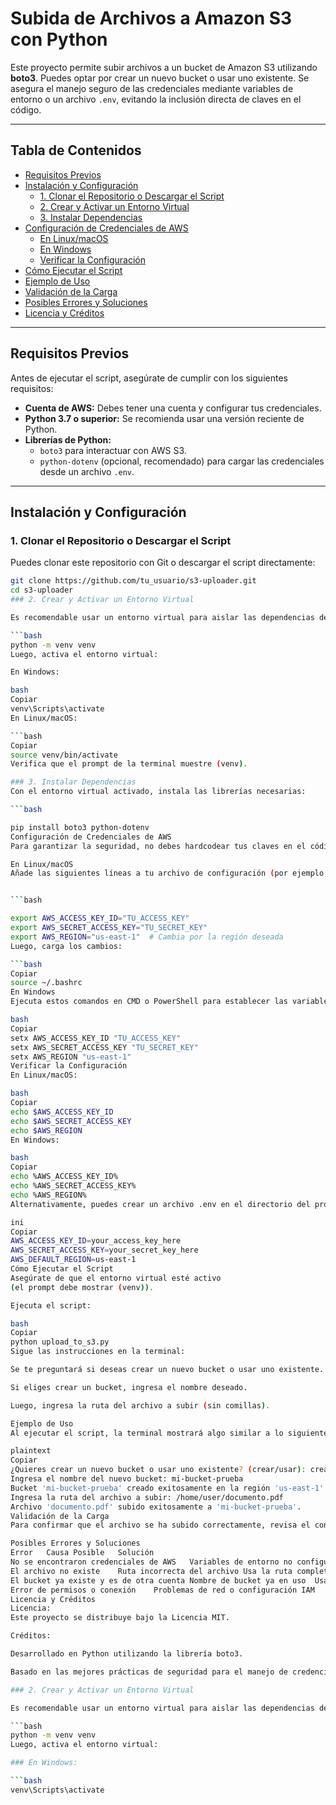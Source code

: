 # Subida de Archivos a Amazon S3 con Python

Este proyecto permite subir archivos a un bucket de Amazon S3 utilizando **boto3**. Puedes optar por crear un nuevo bucket o usar uno existente. Se asegura el manejo seguro de las credenciales mediante variables de entorno o un archivo `.env`, evitando la inclusión directa de claves en el código.

---

## Tabla de Contenidos

- [Requisitos Previos](#requisitos-previos)
- [Instalación y Configuración](#instalación-y-configuración)
  - [1. Clonar el Repositorio o Descargar el Script](#1-clonar-el-repositorio-o-descargar-el-script)
  - [2. Crear y Activar un Entorno Virtual](#2-crear-y-activar-un-entorno-virtual)
  - [3. Instalar Dependencias](#3-instalar-dependencias)
- [Configuración de Credenciales de AWS](#configuración-de-credenciales-de-aws)
  - [En Linux/macOS](#en-linuxmacos)
  - [En Windows](#en-windows)
  - [Verificar la Configuración](#verificar-la-configuración)
- [Cómo Ejecutar el Script](#cómo-ejecutar-el-script)
- [Ejemplo de Uso](#ejemplo-de-uso)
- [Validación de la Carga](#validación-de-la-carga)
- [Posibles Errores y Soluciones](#posibles-errores-y-soluciones)
- [Licencia y Créditos](#licencia-y-créditos)

---

## Requisitos Previos

Antes de ejecutar el script, asegúrate de cumplir con los siguientes requisitos:

- **Cuenta de AWS:** Debes tener una cuenta y configurar tus credenciales.
- **Python 3.7 o superior:** Se recomienda usar una versión reciente de Python.
- **Librerías de Python:**
  - `boto3` para interactuar con AWS S3.
  - `python-dotenv` (opcional, recomendado) para cargar las credenciales desde un archivo `.env`.

---

## Instalación y Configuración

### 1. Clonar el Repositorio o Descargar el Script

Puedes clonar este repositorio con Git o descargar el script directamente:

```bash
git clone https://github.com/tu_usuario/s3-uploader.git
cd s3-uploader
### 2. Crear y Activar un Entorno Virtual

Es recomendable usar un entorno virtual para aislar las dependencias del proyecto. Para ello, ejecuta:

```bash
python -m venv venv
Luego, activa el entorno virtual:

En Windows:

bash
Copiar
venv\Scripts\activate
En Linux/macOS:

```bash
Copiar
source venv/bin/activate
Verifica que el prompt de la terminal muestre (venv).

### 3. Instalar Dependencias
Con el entorno virtual activado, instala las librerías necesarias:

```bash

pip install boto3 python-dotenv
Configuración de Credenciales de AWS
Para garantizar la seguridad, no debes hardcodear tus claves en el código. Configura tus credenciales mediante variables de entorno o mediante un archivo .env.

En Linux/macOS
Añade las siguientes líneas a tu archivo de configuración (por ejemplo, ~/.bashrc o ~/.zshrc):


```bash

export AWS_ACCESS_KEY_ID="TU_ACCESS_KEY"
export AWS_SECRET_ACCESS_KEY="TU_SECRET_KEY"
export AWS_REGION="us-east-1"  # Cambia por la región deseada
Luego, carga los cambios:

```bash
Copiar
source ~/.bashrc
En Windows
Ejecuta estos comandos en CMD o PowerShell para establecer las variables de entorno:

bash
Copiar
setx AWS_ACCESS_KEY_ID "TU_ACCESS_KEY"
setx AWS_SECRET_ACCESS_KEY "TU_SECRET_KEY"
setx AWS_REGION "us-east-1"
Verificar la Configuración
En Linux/macOS:

bash
Copiar
echo $AWS_ACCESS_KEY_ID
echo $AWS_SECRET_ACCESS_KEY
echo $AWS_REGION
En Windows:

bash
Copiar
echo %AWS_ACCESS_KEY_ID%
echo %AWS_SECRET_ACCESS_KEY%
echo %AWS_REGION%
Alternativamente, puedes crear un archivo .env en el directorio del proyecto con el siguiente contenido y agregarlo a tu .gitignore:

ini
Copiar
AWS_ACCESS_KEY_ID=your_access_key_here
AWS_SECRET_ACCESS_KEY=your_secret_key_here
AWS_DEFAULT_REGION=us-east-1
Cómo Ejecutar el Script
Asegúrate de que el entorno virtual esté activo
(el prompt debe mostrar (venv)).

Ejecuta el script:

bash
Copiar
python upload_to_s3.py
Sigue las instrucciones en la terminal:

Se te preguntará si deseas crear un nuevo bucket o usar uno existente.

Si eliges crear un bucket, ingresa el nombre deseado.

Luego, ingresa la ruta del archivo a subir (sin comillas).

Ejemplo de Uso
Al ejecutar el script, la terminal mostrará algo similar a lo siguiente:

plaintext
Copiar
¿Quieres crear un nuevo bucket o usar uno existente? (crear/usar): crear
Ingresa el nombre del nuevo bucket: mi-bucket-prueba
Bucket 'mi-bucket-prueba' creado exitosamente en la región 'us-east-1'.
Ingresa la ruta del archivo a subir: /home/user/documento.pdf
Archivo 'documento.pdf' subido exitosamente a 'mi-bucket-prueba'.
Validación de la Carga
Para confirmar que el archivo se ha subido correctamente, revisa el contenido del bucket en la consola de AWS S3. Deberías ver el archivo subido con el nombre especificado.

Posibles Errores y Soluciones
Error	Causa Posible	Solución
No se encontraron credenciales de AWS	Variables de entorno no configuradas	Verifica la configuración con echo $AWS_ACCESS_KEY_ID
El archivo no existe	Ruta incorrecta del archivo	Usa la ruta completa del archivo sin comillas
El bucket ya existe y es de otra cuenta	Nombre de bucket ya en uso	Usa un nombre único o selecciona otro bucket
Error de permisos o conexión	Problemas de red o configuración IAM	Revisa tu conexión y asegúrate de que los permisos sean correctos
Licencia y Créditos
Licencia:
Este proyecto se distribuye bajo la Licencia MIT.

Créditos:

Desarrollado en Python utilizando la librería boto3.

Basado en las mejores prácticas de seguridad para el manejo de credenciales en AWS.

### 2. Crear y Activar un Entorno Virtual

Es recomendable usar un entorno virtual para aislar las dependencias del proyecto. Para ello, ejecuta:

```bash
python -m venv venv
Luego, activa el entorno virtual:

### En Windows:

```bash
venv\Scripts\activate





